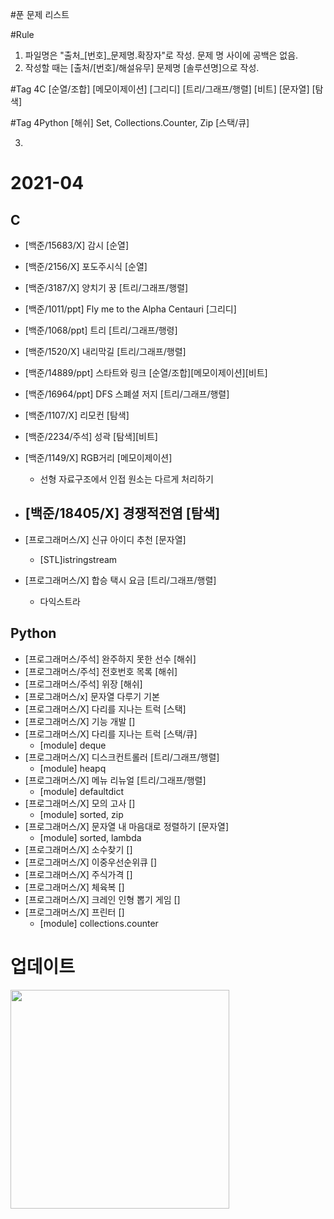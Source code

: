 #푼 문제 리스트

#Rule
1. 파일명은 "출처_[번호]_문제명.확장자"로 작성. 문제 명 사이에 공백은 없음.
2. 작성할 때는 [출처/[번호]/해설유무] 문제명 [솔루션명]으로 작성.

#Tag 4C
[순열/조합]
[메모이제이션]
[그리디]
[트리/그래프/행렬]
[비트]
[문자열]
[탐색]

#Tag 4Python
[해쉬] Set, Collections.Counter, Zip
[스택/큐]


3. 
# 2021-04 
## C
- [백준/15683/X] 감시 [순열]
- [백준/2156/X] 포도주시식 [순열]
- [백준/3187/X] 양치기 꿍 [트리/그래프/행렬]
- [백준/1011/ppt] Fly me to the Alpha Centauri [그리디]
- [백준/1068/ppt] 트리 [트리/그래프/행령]
- [백준/1520/X] 내리막길 [트리/그래프/행렬]
- [백준/14889/ppt] 스타트와 링크 [순열/조합][메모이제이션][비트]
- [백준/16964/ppt] DFS 스폐셜 저지 [트리/그래프/행렬]
- [백준/1107/X] 리모컨 [탐색]
- [백준/2234/주석] 성곽 [탐색][비트]
- [백준/1149/X] RGB거리 [메모이제이션]
  - 선형 자료구조에서 인접 원소는 다르게 처리하기 

- [백준/18405/X] 경쟁적전염 [탐색]
  - 
- [프로그래머스/X] 신규 아이디 추천 [문자열]
  - [STL]istringstream
- [프로그래머스/X] 합승 택시 요금 [트리/그래프/행렬]
  - 다익스트라

## Python
- [프로그래머스/주석] 완주하지 못한 선수 [해쉬]
- [프로그래머스/주석] 전호번호 목록 [해쉬]
- [프로그래머스/주석] 위장 [해쉬]
- [프로그래머스/x] 문자열 다루기 기본  
- [프로그래머스/X] 다리를 지나는 트럭 [스택]
- [프로그래머스/X] 기능 개발 []
- [프로그래머스/X] 다리를 지나는 트럭 [스택/큐]
  - [module] deque
- [프로그래머스/X] 디스크컨트롤러 [트리/그래프/행렬]
  - [module] heapq
- [프로그래머스/X] 메뉴 리뉴얼 [트리/그래프/행렬]
  - [module] defaultdict
- [프로그래머스/X] 모의 고사 []
  - [module] sorted, zip
- [프로그래머스/X] 문자열 내 마음대로 정렬하기 [문자열]
  - [module] sorted, lambda
- [프로그래머스/X] 소수찾기 []
- [프로그래머스/X] 이중우선순위큐 []
- [프로그래머스/X] 주식가격 []
- [프로그래머스/X] 체육복 []
- [프로그래머스/X] 크레인 인형 뽑기 게임 []
- [프로그래머스/X] 프린터 []
  - [module] collections.counter




# 업데이트
<img src=링크 width=350>



